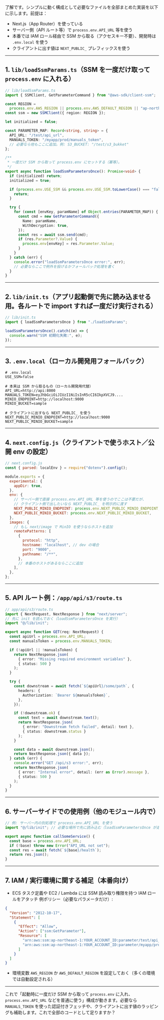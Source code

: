 了解です。シンプルに動く構成として必要なファイルを全部まとめた実装を以下に示します。前提は：

- Next.js（App Router）を使っている
- サーバー側（API ルート等）で `process.env.API_URL` 等を使う
- 本番では IAM ロール経由で SSM から取る（アクセスキー不要）、開発時は `.env.local` を使う
- クライアントに出す値は `NEXT_PUBLIC_` プレフィックスを使う

---

## 1. `lib/loadSsmParams.ts`（SSM を一度だけ取って `process.env` に入れる）

```ts
// lib/loadSsmParams.ts
import { SSMClient, GetParameterCommand } from "@aws-sdk/client-ssm";

const REGION =
  process.env.AWS_REGION || process.env.AWS_DEFAULT_REGION || "ap-northeast-1";
const ssm = new SSMClient({ region: REGION });

let initialized = false;

const PARAMETER_MAP: Record<string, string> = {
  API_URL: "/test/api_url",
  MANUALS_TOKEN: "/myapp/prod/manuals_token",
  // 必要なら他もここに追加。例: S3_BUCKET: "/test/s3_bukket"
};

/**
 * 一度だけ SSM から取って process.env にセットする（冪等）。
 */
export async function loadSsmParametersOnce(): Promise<void> {
  if (initialized) return;
  initialized = true;

  if (process.env.USE_SSM && process.env.USE_SSM.toLowerCase() === "false") {
    return;
  }

  try {
    for (const [envKey, paramName] of Object.entries(PARAMETER_MAP)) {
      const cmd = new GetParameterCommand({
        Name: paramName,
        WithDecryption: true,
      });
      const res = await ssm.send(cmd);
      if (res.Parameter?.Value) {
        process.env[envKey] = res.Parameter.Value;
      }
    }
  } catch (err) {
    console.error("loadSsmParametersOnce error:", err);
    // 必要ならここで例外を投げるかフォールバック処理を書く
  }
}
```

---

## 2. `lib/init.ts`（アプリ起動側で先に読み込ませる用。各ルートで import すれば一度だけ実行される）

```ts
// lib/init.ts
import { loadSsmParametersOnce } from "./loadSsmParams";

loadSsmParametersOnce().catch((e) => {
  console.warn("SSM 初期化失敗:", e);
});
```

---

## 3. `.env.local`（ローカル開発用フォールバック）

```env
# .env.local
USE_SSM=false

# 本来は SSM から取るもの（ローカル開発用代替）
API_URL=http://api:8000
MANUALS_TOKEN=eyJhbGciOiJIUzI1NiIsInR5cCI6IkpXVCJ9....
MINIO_ENDPOINT=http://localhost:9000
MINIO_BUCKET=sample

# クライアントに出すなら NEXT_PUBLIC_ を使う
NEXT_PUBLIC_MINIO_ENDPOINT=http://localhost:9000
NEXT_PUBLIC_MINIO_BUCKET=sample
```

---

## 4. `next.config.js`（クライアントで使うホスト／公開 env の設定）

```js
// next.config.js
const { parsed: localEnv } = require("dotenv").config();

module.exports = {
  experimental: {
    appDir: true,
  },
  env: {
    // サーバー側で直接 process.env.API_URL 等を使うのでここは不要だが、
    // クライアント側で出したいなら NEXT_PUBLIC_ を明示的に渡す
    NEXT_PUBLIC_MINIO_ENDPOINT: process.env.NEXT_PUBLIC_MINIO_ENDPOINT,
    NEXT_PUBLIC_MINIO_BUCKET: process.env.NEXT_PUBLIC_MINIO_BUCKET,
  },
  images: {
    // もし next/image で MinIO を使うならホストを追加
    remotePatterns: [
      {
        protocol: "http",
        hostname: "localhost", // dev の場合
        port: "9000",
        pathname: "/**",
      },
      // 本番のホストがあるならここに追加
    ],
  },
};
```

---

## 5. API ルート例：`/app/api/s3/route.ts`

```ts
// app/api/s3/route.ts
import { NextRequest, NextResponse } from "next/server";
// 先に init を読んでおく（loadSsmParametersOnce を実行）
import "@/lib/init";

export async function GET(req: NextRequest) {
  const apiUrl = process.env.API_URL;
  const manualsToken = process.env.MANUALS_TOKEN;

  if (!apiUrl || !manualsToken) {
    return NextResponse.json(
      { error: "Missing required environment variables" },
      { status: 500 }
    );
  }

  try {
    const downstream = await fetch(`${apiUrl}/some/path`, {
      headers: {
        Authorization: `Bearer ${manualsToken}`,
      },
    });

    if (!downstream.ok) {
      const text = await downstream.text();
      return NextResponse.json(
        { error: "Downstream fetch failed", detail: text },
        { status: downstream.status }
      );
    }

    const data = await downstream.json();
    return NextResponse.json({ data });
  } catch (err) {
    console.error("GET /api/s3 error:", err);
    return NextResponse.json(
      { error: "Internal error", detail: (err as Error).message },
      { status: 500 }
    );
  }
}
```

---

## 6. サーバーサイドでの使用例（他のモジュール内で）

```ts
// 例: サーバー内の別処理で process.env.API_URL を使う
import "@/lib/init"; // 必要な場所で先に読み込む（loadSsmParametersOnce が走る）

export async function callSomeService() {
  const base = process.env.API_URL;
  if (!base) throw new Error("API_URL not set");
  const res = await fetch(`${base}/health`);
  return res.json();
}
```

---

## 7. IAM / 実行環境に関する補足（本番向け）

- ECS タスク定義や EC2 / Lambda には SSM 読み取り権限を持つ IAM ロールをアタッチ
  例ポリシー（必要なパラメータだけ）:

```json
{
  "Version": "2012-10-17",
  "Statement": [
    {
      "Effect": "Allow",
      "Action": ["ssm:GetParameter"],
      "Resource": [
        "arn:aws:ssm:ap-northeast-1:YOUR_ACCOUNT_ID:parameter/test/api_url",
        "arn:aws:ssm:ap-northeast-1:YOUR_ACCOUNT_ID:parameter/myapp/prod/manuals_token"
      ]
    }
  ]
}
```

- 環境変数 `AWS_REGION` か `AWS_DEFAULT_REGION` を設定しておく（多くの環境では自動設定される）

---

これで「起動時に一度だけ SSM から取って `process.env` に入れ、`process.env.API_URL` などを普通に使う」構成が動きます。必要なら `MANUALS_TOKEN` を使った認証付きフェッチや、クライアントに出す値のラッピングも補助します。これで全部のコードとして足りますか？
